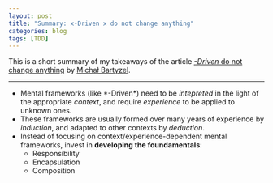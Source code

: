 ```yaml
---
layout: post
title: "Summary: x-Driven x do not change anything"
categories: blog
tags: [TDD]
---
```


This is a short summary of my takeaways of the article [*-Driven* do not change anything](https://www.infoq.com/articles/star-driven-approaches) by [Michał Bartyzel](https://www.infoq.com/author/Micha%C5%82-Bartyzel).

----

* Mental frameworks (like \*-Driven\*) need to be *intepreted* in the light of the appropriate *context*, and require *experience* to be applied to unknown ones.
* These frameworks are usually formed over many years of experience by *induction*, and adapted to other contexts by *deduction*.
* Instead of focusing on context/experience-dependent mental frameworks, invest in **developing the foundamentals**:
  * Responsibility
  * Encapsulation
  * Composition
